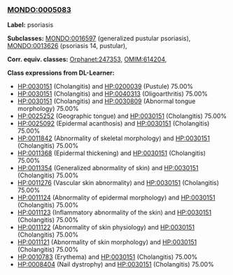 
### [MONDO:0005083](http://purl.obolibrary.org/obo/MONDO_0005083)
**Label:** psoriasis

**Subclasses:** [MONDO:0016597](http://purl.obolibrary.org/obo/MONDO_0016597) (generalized pustular psoriasis), [MONDO:0013626](http://purl.obolibrary.org/obo/MONDO_0013626) (psoriasis 14, pustular), 

**Corr. equiv. classes:** [Orphanet:247353](http://www.orpha.net/ORDO/Orphanet_247353), [OMIM:614204](http://purl.obolibrary.org/obo/OMIM_614204), 

**Class expressions from DL-Learner:**

- [HP:0030151](http://purl.obolibrary.org/obo/HP_0030151) (Cholangitis) and [HP:0200039](http://purl.obolibrary.org/obo/HP_0200039) (Pustule) 75.00%
- [HP:0030151](http://purl.obolibrary.org/obo/HP_0030151) (Cholangitis) and [HP:0040313](http://purl.obolibrary.org/obo/HP_0040313) (Oligoarthritis) 75.00%
- [HP:0030151](http://purl.obolibrary.org/obo/HP_0030151) (Cholangitis) and [HP:0030809](http://purl.obolibrary.org/obo/HP_0030809) (Abnormal tongue morphology) 75.00%
- [HP:0025252](http://purl.obolibrary.org/obo/HP_0025252) (Geographic tongue) and [HP:0030151](http://purl.obolibrary.org/obo/HP_0030151) (Cholangitis) 75.00%
- [HP:0025092](http://purl.obolibrary.org/obo/HP_0025092) (Epidermal acanthosis) and [HP:0030151](http://purl.obolibrary.org/obo/HP_0030151) (Cholangitis) 75.00%
- [HP:0011842](http://purl.obolibrary.org/obo/HP_0011842) (Abnormality of skeletal morphology) and [HP:0030151](http://purl.obolibrary.org/obo/HP_0030151) (Cholangitis) 75.00%
- [HP:0011368](http://purl.obolibrary.org/obo/HP_0011368) (Epidermal thickening) and [HP:0030151](http://purl.obolibrary.org/obo/HP_0030151) (Cholangitis) 75.00%
- [HP:0011354](http://purl.obolibrary.org/obo/HP_0011354) (Generalized abnormality of skin) and [HP:0030151](http://purl.obolibrary.org/obo/HP_0030151) (Cholangitis) 75.00%
- [HP:0011276](http://purl.obolibrary.org/obo/HP_0011276) (Vascular skin abnormality) and [HP:0030151](http://purl.obolibrary.org/obo/HP_0030151) (Cholangitis) 75.00%
- [HP:0011124](http://purl.obolibrary.org/obo/HP_0011124) (Abnormality of epidermal morphology) and [HP:0030151](http://purl.obolibrary.org/obo/HP_0030151) (Cholangitis) 75.00%
- [HP:0011123](http://purl.obolibrary.org/obo/HP_0011123) (Inflammatory abnormality of the skin) and [HP:0030151](http://purl.obolibrary.org/obo/HP_0030151) (Cholangitis) 75.00%
- [HP:0011122](http://purl.obolibrary.org/obo/HP_0011122) (Abnormality of skin physiology) and [HP:0030151](http://purl.obolibrary.org/obo/HP_0030151) (Cholangitis) 75.00%
- [HP:0011121](http://purl.obolibrary.org/obo/HP_0011121) (Abnormality of skin morphology) and [HP:0030151](http://purl.obolibrary.org/obo/HP_0030151) (Cholangitis) 75.00%
- [HP:0010783](http://purl.obolibrary.org/obo/HP_0010783) (Erythema) and [HP:0030151](http://purl.obolibrary.org/obo/HP_0030151) (Cholangitis) 75.00%
- [HP:0008404](http://purl.obolibrary.org/obo/HP_0008404) (Nail dystrophy) and [HP:0030151](http://purl.obolibrary.org/obo/HP_0030151) (Cholangitis) 75.00%


